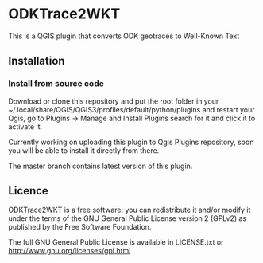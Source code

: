 ODKTrace2WKT 
=======

This is a QGIS plugin that converts ODK geotraces to Well-Known Text

## Installation

### Install from source code

Download or clone this repository and put the root folder in your
~/.local/share/QGIS/QGIS3/profiles/default/python/plugins and restart your Qgis, go to Plugins -> Manage and Install Plugins search for it and click it to activate it.

Currently working on uploading this plugin to Qgis Plugins repository, soon you will be able to install it directly
from there.

The master branch contains latest version of this plugin.


## Licence

ODKTrace2WKT is a free software: you can redistribute it and/or modify it under the terms of the GNU General Public License version 2 (GPLv2) as published by the Free Software Foundation.

The full GNU General Public License is available in LICENSE.txt or http://www.gnu.org/licenses/gpl.html
